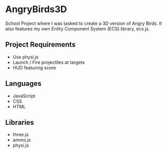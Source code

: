 # AngryBirds3D

School Project where I was tasked to create a 3D version of Angry Birds. It also features my own Entity Component System (ECS) library, ecs.js.

## Project Requirements
* Use physi.js
* Launch / Fire projectiles at targets
* HUD featuring score

## Languages
* JavaScript
* CSS
* HTML

## Libraries
* three.js
* ammo.js
* physi.js